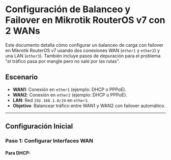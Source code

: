 # Configuración de Balanceo y Failover en Mikrotik RouterOS v7 con 2 WANs

Este documento detalla cómo configurar un balanceo de carga con failover en Mikrotik RouterOS v7 usando dos conexiones WAN (`ether1` y `ether2`) y una LAN (`ether3`). También incluye pasos de depuración para el problema "el tráfico pasa por mangle pero no sale por las rutas".

## Escenario
- **WAN1**: Conexión en `ether1` (ejemplo: DHCP o PPPoE).
- **WAN2**: Conexión en `ether2` (ejemplo: DHCP o PPPoE).
- **LAN**: Red `192.168.1.0/24` en `ether3`.
- **Objetivo**: Balancear tráfico entre WAN1 y WAN2 con failover automático.

---

## Configuración Inicial

### Paso 1: Configurar Interfaces WAN

#### Para DHCP:
